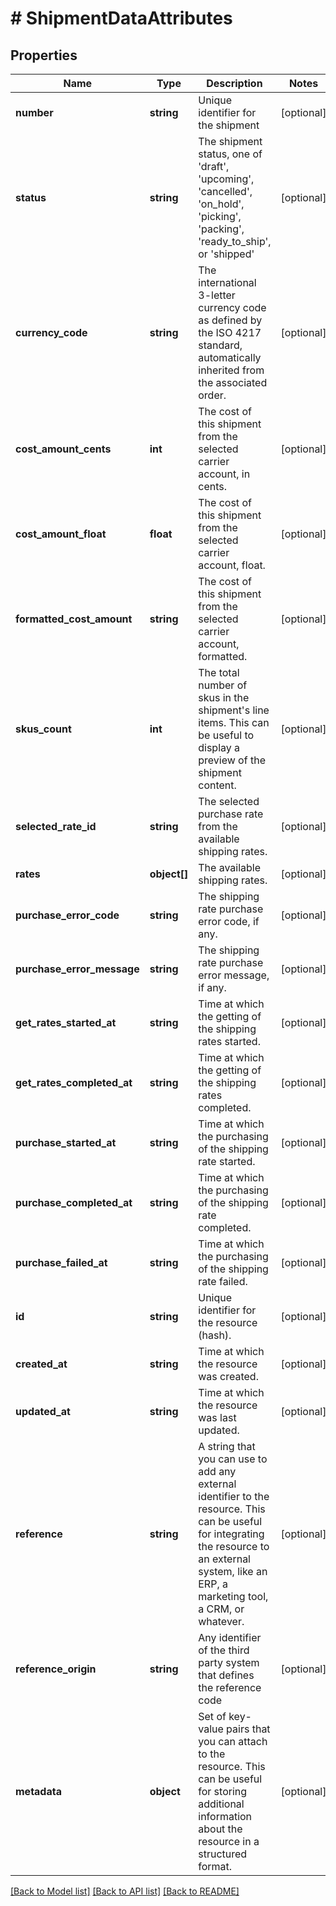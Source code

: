 # # ShipmentDataAttributes

## Properties

Name | Type | Description | Notes
------------ | ------------- | ------------- | -------------
**number** | **string** | Unique identifier for the shipment | [optional]
**status** | **string** | The shipment status, one of &#39;draft&#39;, &#39;upcoming&#39;, &#39;cancelled&#39;, &#39;on_hold&#39;, &#39;picking&#39;, &#39;packing&#39;, &#39;ready_to_ship&#39;, or &#39;shipped&#39; | [optional]
**currency_code** | **string** | The international 3-letter currency code as defined by the ISO 4217 standard, automatically inherited from the associated order. | [optional]
**cost_amount_cents** | **int** | The cost of this shipment from the selected carrier account, in cents. | [optional]
**cost_amount_float** | **float** | The cost of this shipment from the selected carrier account, float. | [optional]
**formatted_cost_amount** | **string** | The cost of this shipment from the selected carrier account, formatted. | [optional]
**skus_count** | **int** | The total number of skus in the shipment&#39;s line items. This can be useful to display a preview of the shipment content. | [optional]
**selected_rate_id** | **string** | The selected purchase rate from the available shipping rates. | [optional]
**rates** | **object[]** | The available shipping rates. | [optional]
**purchase_error_code** | **string** | The shipping rate purchase error code, if any. | [optional]
**purchase_error_message** | **string** | The shipping rate purchase error message, if any. | [optional]
**get_rates_started_at** | **string** | Time at which the getting of the shipping rates started. | [optional]
**get_rates_completed_at** | **string** | Time at which the getting of the shipping rates completed. | [optional]
**purchase_started_at** | **string** | Time at which the purchasing of the shipping rate started. | [optional]
**purchase_completed_at** | **string** | Time at which the purchasing of the shipping rate completed. | [optional]
**purchase_failed_at** | **string** | Time at which the purchasing of the shipping rate failed. | [optional]
**id** | **string** | Unique identifier for the resource (hash). | [optional]
**created_at** | **string** | Time at which the resource was created. | [optional]
**updated_at** | **string** | Time at which the resource was last updated. | [optional]
**reference** | **string** | A string that you can use to add any external identifier to the resource. This can be useful for integrating the resource to an external system, like an ERP, a marketing tool, a CRM, or whatever. | [optional]
**reference_origin** | **string** | Any identifier of the third party system that defines the reference code | [optional]
**metadata** | **object** | Set of key-value pairs that you can attach to the resource. This can be useful for storing additional information about the resource in a structured format. | [optional]

[[Back to Model list]](../../README.md#models) [[Back to API list]](../../README.md#endpoints) [[Back to README]](../../README.md)
